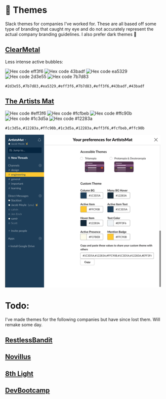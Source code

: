 # :nail_care: Themes

Slack themes for companies I've worked for. These are all based off some type of branding that caught my eye and do not accurately represent the actual company branding guidelines. I also prefer dark themes :full_moon_with_face:

## [ClearMetal](https://www.clearmetal.com/)

Less intense active bubbles:

![Hex code eff3f6](https://placehold.it/15/eff3f6/000000?text=+) ![Hex code 43badf](https://placehold.it/15/43badf/000000?text=+) ![Hex code ea5329](https://placehold.it/15/ea5329/000000?text=+) ![Hex code 2d3e55](https://placehold.it/15/2d3e55/000000?text=+) ![Hex code 7b7d83](https://placehold.it/15/7b7d83/000000?text=+)

```
#2d3e55,#7b7d83,#ea5329,#eff3f6,#7b7d83,#eff3f6,#43badf,#43badf
```

## [The Artists Mat](https://www.instagram.com/artistsmat/?hl=en)

![Hex code #eff3f6](https://placehold.it/15/eff3f6/000000?text=+) ![Hex code #fcfbeb](https://placehold.it/15/fcfbeb/000000?text=+) ![Hex code #ffc90b](https://placehold.it/15/ffc90b/000000?text=+) ![Hex code #1c3d5a](https://placehold.it/15/1c3d5a/000000?text=+) ![Hex code #12283a](https://placehold.it/15/12283a/000000?text=+)

```
#1c3d5a,#12283a,#ffc90b,#1c3d5a,#12283a,#eff3f6,#fcfbeb,#ffc90b
```


![The ARtist Mat color theme applied to Slack](./assets/theartistsmat.png)

# Todo:

I've made themes for the following companies but have since lost them. Will remake some day.

## [RestlessBandit]()

## [Novillus]()

## [8th Light]()

## [DevBootcamp]()
